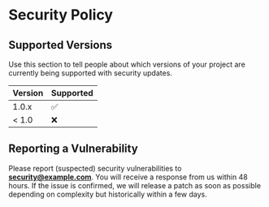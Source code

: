 # Security Policy

## Supported Versions

Use this section to tell people about which versions of your project are
currently being supported with security updates.

| Version | Supported          |
| ------- | ------------------ |
| 1.0.x   | :white_check_mark: |
| < 1.0   | :x:                |

## Reporting a Vulnerability

Please report (suspected) security vulnerabilities to
**[security@example.com](mailto:nileshjadhav8575@gmail.com)**. You will receive a response from
us within 48 hours. If the issue is confirmed, we will release a patch as soon
as possible depending on complexity but historically within a few days. 
